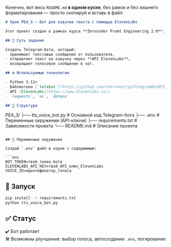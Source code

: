 Конечно, вот весь `README.md` **в одном куске**, без рамок и без лишнего форматирования — просто скопируй и вставь в файл:

```markdown
# Урок PE4_3 — Бот для озвучки текста с помощью ElevenLabs

Этот проект создан в рамках курса **Zerocoder Promt Engineering 2.0**.

## 🧠 Суть задания

Создать Telegram-бота, который:
- принимает текстовые сообщения от пользователя,
- отправляет текст на озвучку через **API ElevenLabs**,
- возвращает голосовое сообщение в чат.

## ⚙️ Используемые технологии

- Python 3.11+
- Библиотека [`telebot`](https://github.com/eternnoir/pyTelegramBotAPI)
- API [ElevenLabs](https://www.elevenlabs.io/)
- `requests`, `os`, `dotenv`

## 📁 Структура

```
PE4_3/
├── tts_voice_bot.py       # Основной код Telegram-бота
├── .env                   # Переменные окружения (API-ключи)
├── requirements.txt       # Зависимости проекта
└── README.md              # Описание проекта
```

## 🔐 Переменные окружения

Создай `.env` файл в корне с содержимым:

```env
BOT_TOKEN=твой_токен_бота
ELEVENLABS_API_KEY=твой_API_ключ_ElevenLabs
VOICE_ID=идентификатор_голоса
```

## 🚀 Запуск

```bash
pip install -r requirements.txt
python tts_voice_bot.py
```

## ✅ Статус

✔️ Бот работает  
🛠️ Возможны улучшения: выбор голоса, автосоздание `.env`, логирование


```
